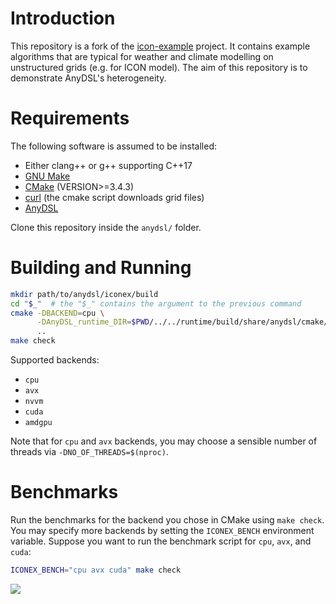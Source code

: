 
# Introduction
This repository is a fork of the [icon-example](https://gitlab.dkrz.de/skosukhin/icon-example/) project.
It contains example algorithms that are typical for weather and climate modelling on unstructured grids (e.g. for ICON model).
The aim of this repository is to demonstrate AnyDSL's heterogeneity.

# Requirements
The following software is assumed to be installed:

- Either clang++ or g++ supporting C++17
- [GNU Make](https://www.gnu.org/software/make/)
- [CMake](https://gitlab.kitware.com/cmake/cmake/) (VERSION>=3.4.3)
- [curl](https://curl.haxx.se/) (the cmake script downloads grid files)
- [AnyDSL](https://github.com/AnyDSL/anydsl)

Clone this repository inside the `anydsl/` folder.

# Building and Running

```bash
mkdir path/to/anydsl/iconex/build
cd "$_"  # the "$_" contains the argument to the previous command
cmake -DBACKEND=cpu \
      -DAnyDSL_runtime_DIR=$PWD/../../runtime/build/share/anydsl/cmake/ \
      ..
make check
```

Supported backends:

- `cpu`
- `avx`
- `nvvm`
- `cuda`
- `amdgpu`

Note that for `cpu` and `avx` backends, you may choose a sensible number of threads via `-DNO_OF_THREADS=$(nproc)`.

# Benchmarks

Run the benchmarks for the backend you chose in CMake using `make check`.
You may specify more backends by setting the `ICONEX_BENCH` environment variable.
Suppose you want to run the benchmark script for `cpu`, `avx`, and `cuda`:
```bash
ICONEX_BENCH="cpu avx cuda" make check
```

![](https://ghcdn.rawgit.org/DasNaCl/icon-example/master/anydsl-performance.svg)


